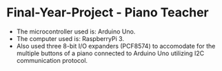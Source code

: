 # Final-Year-Project - Piano Teacher


- The microcontroller used is: Arduino Uno. 
- The computer used is: RaspberryPi 3.
- Also used three 8-bit I/O expanders (PCF8574) to accomodate for the multiple buttons of a piano connected to Arduino Uno utilizing I2C communication protocol.
 
